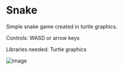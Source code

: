# Snake
Simple snake game created in turtle graphics.

Controls: WASD or arrow keys

Libraries needed: Turtle graphics

![image](https://user-images.githubusercontent.com/102327565/192175576-28d24028-1236-4349-9abe-de84113429f0.png)
